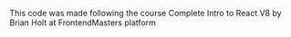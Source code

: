 This code was made following the course Complete Intro to React V8 by Brian Holt at FrontendMasters platform